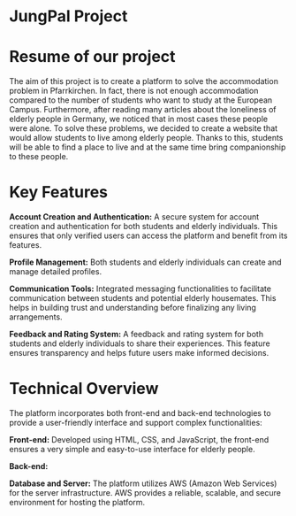# JungPal Project

# Resume of our project

The aim of this project is to create a platform to solve the accommodation problem in Pfarrkirchen. In fact, there is not enough accommodation compared to the number of students who want to study at the European Campus. Furthermore, after reading many articles about the loneliness of elderly people in Germany, we noticed that in most cases these people were alone. To solve these problems, we decided to create a website that would allow students to live among elderly people. Thanks to this, students will be able to find a place to live and at the same time bring companionship to these people.

# Key Features

**Account Creation and Authentication:** A secure system for account creation and authentication for both students and elderly individuals. This ensures that only verified users can access the platform and benefit from its features.

**Profile Management:** Both students and elderly individuals can create and manage detailed profiles.

**Communication Tools:** Integrated messaging functionalities to facilitate communication between students and potential elderly housemates. This helps in building trust and understanding before finalizing any living arrangements.

**Feedback and Rating System:** A feedback and rating system for both students and elderly individuals to share their experiences. This feature ensures transparency and helps future users make informed decisions.

# Technical Overview

The platform incorporates both front-end and back-end technologies to provide a user-friendly interface and support complex functionalities:

**Front-end:** Developed using HTML, CSS, and JavaScript, the front-end ensures a very simple and easy-to-use interface for elderly people.

**Back-end:** 

**Database and Server:** The platform utilizes AWS (Amazon Web Services) for the server infrastructure. AWS provides a reliable, scalable, and secure environment for hosting the platform. 

